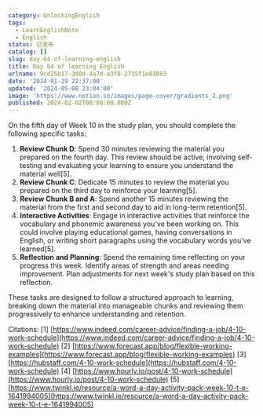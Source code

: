 ```yaml
---
category: UnlockingEnglish
tags:
  - LearnEnglishNote
  - English
status: 已发布
catalog: []
slug: day-64-of-learning-english
title: Day 64 of learning English
urlname: 9cd25b17-3d8d-4a7d-a3f8-2735f1e83883
date: '2024-01-29 22:37:00'
updated: '2024-05-08 23:04:00'
image: 'https://www.notion.so/images/page-cover/gradients_2.png'
published: 2024-02-02T08:00:00.000Z
---
```


On the fifth day of Week 10 in the study plan, you should complete the following specific tasks:

1. **Review Chunk D**: Spend 30 minutes reviewing the material you prepared on the fourth day. This review should be active, involving self-testing and evaluating your learning to ensure you understand the material well[5].
2. **Review Chunk C**: Dedicate 15 minutes to review the material you prepared on the third day to reinforce your learning[5].
3. **Review Chunk B and A**: Spend another 15 minutes reviewing the material from the first and second day to aid in long-term retention[5].
4. **Interactive Activities**: Engage in interactive activities that reinforce the vocabulary and phonemic awareness you've been working on. This could involve playing educational games, having conversations in English, or writing short paragraphs using the vocabulary words you've learned[5].
5. **Reflection and Planning**: Spend the remaining time reflecting on your progress this week. Identify areas of strength and areas needing improvement. Plan adjustments for next week's study plan based on this reflection.

These tasks are designed to follow a structured approach to learning, breaking down the material into manageable chunks and reviewing them progressively to enhance understanding and retention.


Citations:
[1] [https://www.indeed.com/career-advice/finding-a-job/4-10-work-schedule](https://www.indeed.com/career-advice/finding-a-job/4-10-work-schedule)
[2] [https://www.forecast.app/blog/flexible-working-examples](https://www.forecast.app/blog/flexible-working-examples)
[3] [https://hubstaff.com/4-10-work-schedule](https://hubstaff.com/4-10-work-schedule)
[4] [https://www.hourly.io/post/4-10-work-schedule](https://www.hourly.io/post/4-10-work-schedule)
[5] [https://www.twinkl.ie/resource/a-word-a-day-activity-pack-week-10-t-e-1641994005](https://www.twinkl.ie/resource/a-word-a-day-activity-pack-week-10-t-e-1641994005)

